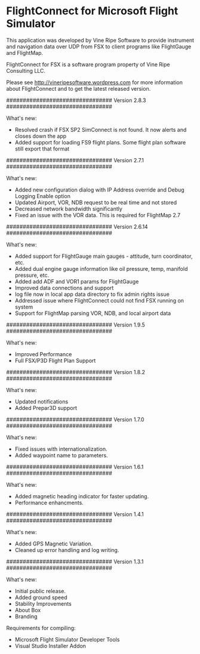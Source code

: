# FlightConnect for Microsoft Flight Simulator

This application was developed by Vine Ripe Software to provide instrument and navigation data over UDP from FSX to client programs like FlightGauge and FlightMap. 

FlightConnect for FSX is a software program property of Vine Ripe Consulting LLC. 

Please see http://vineripesoftware.wordpress.com for more information about FlightConnect and to get the latest released version.

################################
Version 2.8.3
################################

What's new: 
- Resolved crash if FSX SP2 SimConnect is not found. It now alerts and closes down the app
- Added support for loading FS9 flight plans. Some flight plan software still export that format


################################
Version 2.7.1
################################

What's new: 
- Added new configuration dialog with IP Address override and Debug Logging Enable option
- Updated Airport, VOR, NDB request to be real time and not stored
- Decreased network bandwidth significantly
- Fixed an issue with the VOR data. This is required for FlightMap 2.7


################################
Version 2.6.14
################################

What's new: 
- Added support for FlightGauge main gauges - attitude, turn coordinator, etc.
- Added dual engine gauge information like oil pressure, temp, manifold pressure, etc.
- Added add ADF and VOR1 params for FlightGauge
- Improved data connections and support
- log file now in local app data directory to fix admin rights issue
- Addressed issue where FlightConnect could not find FSX running on system
- Support for FlightMap parsing VOR, NDB, and local airport data


################################
Version 1.9.5
################################

What's new: 
- Improved Performance
- Full FSX/P3D Flight Plan Support


################################
Version 1.8.2
################################

What's new: 
- Updated notifications
- Added Prepar3D support


################################
Version 1.7.0
################################

What's new: 
- Fixed issues with internationalization.
- Added waypoint name to parameters.


################################
Version 1.6.1
################################

What's new: 
- Added magnetic heading indicator for faster updating.
- Performance enhancments.


################################
Version 1.4.1
################################

What's new: 
- Added GPS Magnetic Variation.
- Cleaned up error handling and log writing.


################################
Version 1.3.1
################################

What's new: 
- Initial public release.
- Added ground speed
- Stability Improvements
- About Box
- Branding

Requirements for compiling: 
* Microsoft Flight Simulator Developer Tools
* Visual Studio Installer Addon
